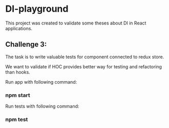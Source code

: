 # DI-playground
This project was created to validate some theses about DI in React applications.

## Challenge 3:

The task is to write valuable tests for component connected to redux store.

We want to validate if HOC provides better way for testing and refactoring than hooks.

Run app with following command:
### npm start

Run tests with following command:
### npm test